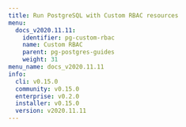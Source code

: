 ```yaml
---
title: Run PostgreSQL with Custom RBAC resources
menu:
  docs_v2020.11.11:
    identifier: pg-custom-rbac
    name: Custom RBAC
    parent: pg-postgres-guides
    weight: 31
menu_name: docs_v2020.11.11
info:
  cli: v0.15.0
  community: v0.15.0
  enterprise: v0.2.0
  installer: v0.15.0
  version: v2020.11.11
---
```


